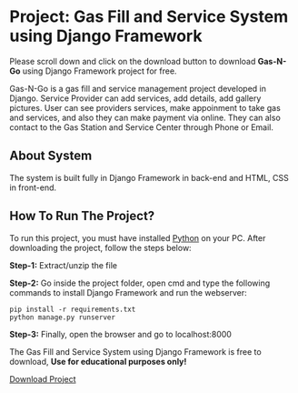 # Project: Gas Fill and Service System using Django Framework
Please scroll down and click on the download button to download **Gas-N-Go** using Django Framework project for free.

Gas-N-Go is a gas fill and service management project developed in Django. Service Provider can add services, add details, add gallery pictures. User can see providers services, make appoinment to take gas and services, and also they can make payment via online. They can also contact to the Gas Station and Service Center through Phone or Email.

## About System
The system is built fully in Django Framework in back-end and HTML, CSS in front-end.

## How To Run The Project?
To run this project, you must have installed [Python](https://www.python.org/downloads/) on your PC. After downloading the project, follow the steps below:

**Step-1:** Extract/unzip the file

**Step-2:** Go inside the project folder, open cmd and type the following commands to install Django Framework and run the webserver:

`pip install -r requirements.txt`<br/>
`python manage.py runserver`

**Step-3:** Finally, open the browser and go to localhost:8000

The Gas Fill and Service System using Django Framework is free to download, **Use for educational purposes only!**

[Download Project](https://github.com/masrufjaman/gas-n-go/archive/refs/heads/main.zip)
